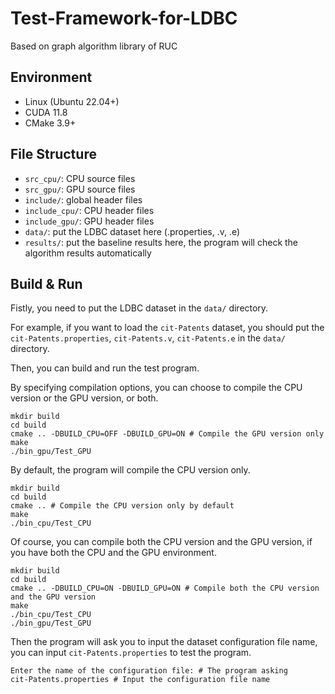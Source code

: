 # Test-Framework-for-LDBC
Based on graph algorithm library of RUC

## Environment

- Linux (Ubuntu 22.04+)
- CUDA 11.8
- CMake 3.9+

## File Structure

- `src_cpu/`: CPU source files
- `src_gpu/`: GPU source files
- `include/`: global header files
- `include_cpu/`: CPU header files
- `include_gpu/`: GPU header files
- `data/`: put the LDBC dataset here (.properties, .v, .e)
- `results/`: put the baseline results here, the program will check the algorithm results automatically

## Build & Run

Fistly, you need to put the LDBC dataset in the `data/` directory.

For example, if you want to load the `cit-Patents` dataset, you should put the `cit-Patents.properties`, `cit-Patents.v`, `cit-Patents.e` in the `data/` directory.

Then, you can build and run the test program.

By specifying compilation options, you can choose to compile the CPU version or the GPU version, or both.

```shell
mkdir build
cd build
cmake .. -DBUILD_CPU=OFF -DBUILD_GPU=ON # Compile the GPU version only
make
./bin_gpu/Test_GPU
```

By default, the program will compile the CPU version only.

```shell
mkdir build
cd build
cmake .. # Compile the CPU version only by default
make
./bin_cpu/Test_CPU
```

Of course, you can compile both the CPU version and the GPU version, if you have both the CPU and the GPU environment.

```shell
mkdir build
cd build
cmake .. -DBUILD_CPU=ON -DBUILD_GPU=ON # Compile both the CPU version and the GPU version
make
./bin_cpu/Test_CPU
./bin_gpu/Test_GPU
```

Then the program will ask you to input the dataset configuration file name, you can input `cit-Patents.properties` to test the program.

```shell
Enter the name of the configuration file: # The program asking
cit-Patents.properties # Input the configuration file name
```
